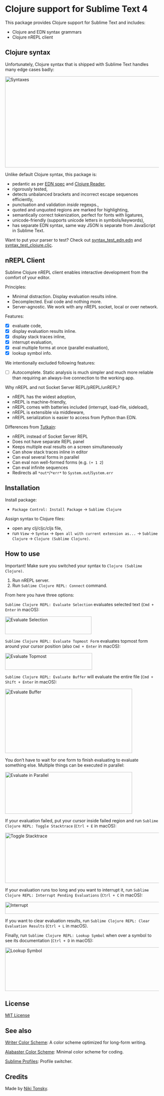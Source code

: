 # Clojure support for Sublime Text 4

This package provides Clojure support for Sublime Text and includes:

- Clojure and EDN syntax grammars
- Clojure nREPL client

## Clojure syntax

Unfortunately, Clojure syntax that is shipped with Sublime Text handles many edge cases badly:

<img src="https://raw.github.com/tonsky/sublime-clojure/master/screenshots/syntaxes.png" width="806" height="299" alt="Syntaxes">

Unlike default Clojure syntax, this package is:

- pedantic as per [EDN spec](https://github.com/edn-format/edn) and [Clojure Reader](https://clojure.org/reference/reader),
- rigorously tested,
- detects unbalanced brackets and incorrect escape sequences efficiently,
- punctuation and validation _inside_ regexps.,
- quoted and unquoted regions are marked for highlighting,
- semantically correct tokenization, perfect for fonts with ligatures,
- unicode-friendly (supports unicode letters in symbols/keywords),
- has separate EDN syntax, same way JSON is separate from JavaScript in Sublime Text.

Want to put your parser to test? Check out [syntax_test_edn.edn](./test_syntax/edn.edn) and [syntax_test_clojure.cljc](./test_syntax/clojure.cljc).

## nREPL Client

Sublime Clojure nREPL client enables interactive development from the comfort of your editor.

Principles:

- Minimal distraction. Display evaluation results inline.
- Decomplected. Eval code and nothing more.
- Server-agnostic. We work with any nREPL socket, local or over network.

Features:

- [x] evaluate code,
- [x] display evaluation results inline.
- [x] display stack traces inline,
- [x] interrupt evaluation,
- [x] eval multiple forms at once (parallel evaluation),
- [x] lookup symbol info.

We intentionally excluded following features:

- [ ] Autocomplete. Static analysis is much simpler and much more reliable than requiring an always-live connection to the working app.

Why nREPL and not Socket Server REPL/pREPL/unREPL?

- nREPL has the widest adoption,
- nREPL is machine-friendly,
- nREPL comes with batteries included (interrupt, load-file, sideload),
- nREPL is extensible via middleware,
- nREPL serialization is easier to access from Python than EDN.

Differences from [Tutkain](https://tutkain.flowthing.me/):

- nREPL instead of Socket Server REPL
- Does not have separate REPL panel
- Keeps multiple eval results on a screen simultaneously
- Can show stack traces inline in editor
- Can eval several forms in parallel
- Can eval non well-formed forms (e.g. `(+ 1 2`)
- Can eval infinite sequences
- Redirects all `*out*`/`*err*` to `System.out`/`System.err`

## Installation

Install package:

- `Package Control: Install Package` → `Sublime Clojure`

Assign syntax to Clojure files:

- open any clj/cljc/cljs file,
- run `View` → `Syntax` → `Open all with current extension as...` → `Sublime Clojure` → `Clojure (Sublime Clojure)`.

## How to use

Important! Make sure you switched your syntax to `Clojure (Sublime Clojure)`.

1. Run nREPL server.
2. Run `Sublime Clojure REPL: Connect` command.

From here you have three options:

`Sublime Clojure REPL: Evaluate Selection` evaluates selected text (`Cmd + Enter` in macOS):

<img src="https://raw.github.com/tonsky/sublime-clojure/master/screenshots/eval_selection.png" width="283" height="58" alt="Evaluate Selection">

`Sublime Clojure REPL: Evaluate Topmost Form` evaluates topmost form around your cursor position (also `Cmd + Enter` in macOS):

<img src="https://raw.github.com/tonsky/sublime-clojure/master/screenshots/eval_topmost.png" width="285" height="55" alt="Evaluate Topmost">

`Sublime Clojure REPL: Evaluate Buffer` will evaluate the entire file (`Cmd + Shift + Enter` in macOS):

<img src="https://raw.github.com/tonsky/sublime-clojure/master/screenshots/eval_buffer.png" width="416" height="211" alt="Evaluate Buffer">

You don’t have to wait for one form to finish evaluating to evaluate something else. Multiple things can be executed in parallel:

<img src="https://raw.github.com/tonsky/sublime-clojure/master/screenshots/eval_parallel.png" width="416" height="137" alt="Evaluate in Parallel">

If your evaluation failed, put your cursor inside failed region and run `Sublime Clojure REPL: Toggle Stacktrace` (`Ctrl + E` in macOS):

<img src="https://raw.github.com/tonsky/sublime-clojure/master/screenshots/toggle_stacktrace.png" width="594" height="165" alt="Toggle Stacktrace">

If your evaluation runs too long and you want to interrupt it, run `Sublime Clojure REPL: Interrupt Pending Evaluations`  (`Ctrl + C` in macOS):

<img src="https://raw.github.com/tonsky/sublime-clojure/master/screenshots/interrupt.png" width="587" height="39" alt="Interrupt">

If you want to clear evaluation results, run `Sublime Clojure REPL: Clear Evaluation Results` (`Ctrl + L` in macOS).

Finally, run `Sublime Clojure REPL: Lookup Symbol` when over a symbol to see its documentation (`Ctrl + D` in macOS):

<img src="https://raw.github.com/tonsky/sublime-clojure/master/screenshots/lookup.png" width="593" height="143" alt="Lookup Symbol">

## License

[MIT License](./LICENSE.txt)

## See also

[Writer Color Scheme](https://github.com/tonsky/sublime-scheme-writer): A color scheme optimized for long-form writing.

[Alabaster Color Scheme](https://github.com/tonsky/sublime-scheme-alabaster): Minimal color scheme for coding.

[Sublime Profiles](https://github.com/tonsky/sublime-profiles): Profile switcher.

## Credits

Made by [Niki Tonsky](https://twitter.com/nikitonsky).
